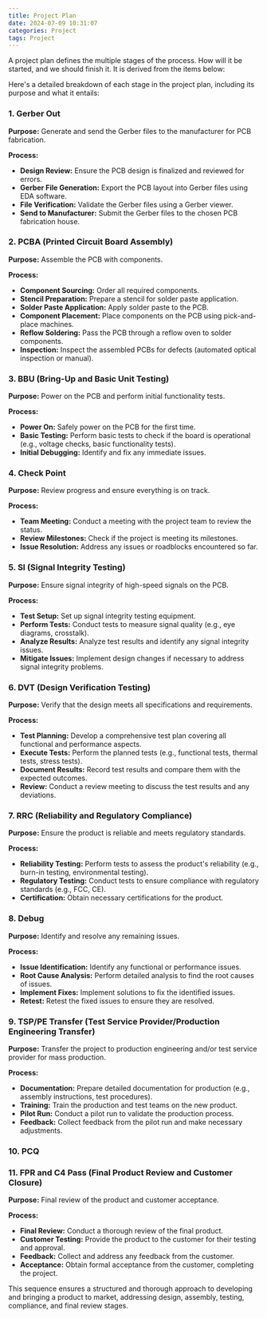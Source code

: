 ```yaml
---
title: Project Plan
date: 2024-07-09 10:31:07
categories: Project
tags: Project
---
```


A project plan defines the multiple stages of the process. How will it be started, and we should finish it. It is derived from the items below:

Here's a detailed breakdown of each stage in the project plan, including its purpose and what it entails:

### 1. Gerber Out

**Purpose:** Generate and send the Gerber files to the manufacturer for PCB fabrication.

**Process:**

- **Design Review:** Ensure the PCB design is finalized and reviewed for errors.
- **Gerber File Generation:** Export the PCB layout into Gerber files using EDA software.
- **File Verification:** Validate the Gerber files using a Gerber viewer.
- **Send to Manufacturer:** Submit the Gerber files to the chosen PCB fabrication house.

### 2. PCBA (Printed Circuit Board Assembly)

**Purpose:** Assemble the PCB with components.

**Process:**

- **Component Sourcing:** Order all required components.
- **Stencil Preparation:** Prepare a stencil for solder paste application.
- **Solder Paste Application:** Apply solder paste to the PCB.
- **Component Placement:** Place components on the PCB using pick-and-place machines.
- **Reflow Soldering:** Pass the PCB through a reflow oven to solder components.
- **Inspection:** Inspect the assembled PCBs for defects (automated optical inspection or manual).

### 3. BBU (Bring-Up and Basic Unit Testing)

**Purpose:** Power on the PCB and perform initial functionality tests.

**Process:**

- **Power On:** Safely power on the PCB for the first time.
- **Basic Testing:** Perform basic tests to check if the board is operational (e.g., voltage checks, basic functionality tests).
- **Initial Debugging:** Identify and fix any immediate issues.

### 4. Check Point

**Purpose:** Review progress and ensure everything is on track.

**Process:**

- **Team Meeting:** Conduct a meeting with the project team to review the status.
- **Review Milestones:** Check if the project is meeting its milestones.
- **Issue Resolution:** Address any issues or roadblocks encountered so far.

### 5. SI (Signal Integrity Testing)

**Purpose:** Ensure signal integrity of high-speed signals on the PCB.

**Process:**

- **Test Setup:** Set up signal integrity testing equipment.
- **Perform Tests:** Conduct tests to measure signal quality (e.g., eye diagrams, crosstalk).
- **Analyze Results:** Analyze test results and identify any signal integrity issues.
- **Mitigate Issues:** Implement design changes if necessary to address signal integrity problems.

### 6. DVT (Design Verification Testing)

**Purpose:** Verify that the design meets all specifications and requirements.

**Process:**

- **Test Planning:** Develop a comprehensive test plan covering all functional and performance aspects.
- **Execute Tests:** Perform the planned tests (e.g., functional tests, thermal tests, stress tests).
- **Document Results:** Record test results and compare them with the expected outcomes.
- **Review:** Conduct a review meeting to discuss the test results and any deviations.

### 7. RRC (Reliability and Regulatory Compliance)

**Purpose:** Ensure the product is reliable and meets regulatory standards.

**Process:**

- **Reliability Testing:** Perform tests to assess the product's reliability (e.g., burn-in testing, environmental testing).
- **Regulatory Testing:** Conduct tests to ensure compliance with regulatory standards (e.g., FCC, CE).
- **Certification:** Obtain necessary certifications for the product.

### 8. Debug

**Purpose:** Identify and resolve any remaining issues.

**Process:**

- **Issue Identification:** Identify any functional or performance issues.
- **Root Cause Analysis:** Perform detailed analysis to find the root causes of issues.
- **Implement Fixes:** Implement solutions to fix the identified issues.
- **Retest:** Retest the fixed issues to ensure they are resolved.

### 9. TSP/PE Transfer (Test Service Provider/Production Engineering Transfer)

**Purpose:** Transfer the project to production engineering and/or test service provider for mass production.

**Process:**

- **Documentation:** Prepare detailed documentation for production (e.g., assembly instructions, test procedures).
- **Training:** Train the production and test teams on the new product.
- **Pilot Run:** Conduct a pilot run to validate the production process.
- **Feedback:** Collect feedback from the pilot run and make necessary adjustments.

### 10. PCQ





### 11. FPR and C4 Pass (Final Product Review and Customer Closure)

**Purpose:** Final review of the product and customer acceptance.

**Process:**

- **Final Review:** Conduct a thorough review of the final product.
- **Customer Testing:** Provide the product to the customer for their testing and approval.
- **Feedback:** Collect and address any feedback from the customer.
- **Acceptance:** Obtain formal acceptance from the customer, completing the project.

This sequence ensures a structured and thorough approach to developing and bringing a product to market, addressing design, assembly, testing, compliance, and final review stages.
